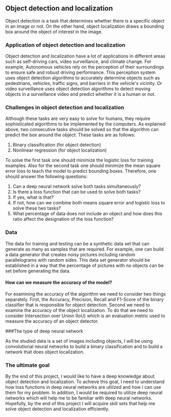 ## Object detection and localization

Object detection is a task that determines whether there is a specific object in an image or not. On the other hand, object localization draws a bounding box around the object of interest in the image.

### Application of object detection and localization

Object detection and localization have a lot of applications in different areas such as self-driving cars, video surveillance, and climate change. For example, Autonomous vehicles rely on the perception of their surroundings to ensure safe and robust driving performance. This perception system uses object detection algorithms to accurately determine objects such as pedestrians, vehicles, traffic signs, and barriers in the vehicle's vicinity. Or video surveillance uses object detection algorithms to detect moving objects in a surveillance video and predict whether it is a human or not.

### Challenges in object detection and localization

Although these tasks are very easy to solve for humans, they require sophisticated algorithms to be implemented by the computers. As explained above, two consecutive tasks should be solved so that the algorithm can predict the box around the object. These tasks are as follows:

1. Binary classification (for object detection) 
2. Nonlinear regression (for object localization)

To solve the first task one should minimize the logistic loss for training examples. Also for the second task one should minimize the mean square error loss to teach the model to predict bounding boxes. Therefore, one should answer the following questions:

1. Can a deep neural network solve both tasks simultaneously?
2. Is there a loss function that can be used to solve both tasks?
3. If yes, what is that?
4. If not, how can we combine both means square error and logistic loss to solve these two tasks?
5. What percentage of data does not include an object and how does this ratio affect the designation of the loss function?

### Data

The data for training and testing can be a synthetic data set that can generate as many as samples that are required. For example, one can build a data generator that creates noisy pictures including random parallelograms with random sides. This data set generator should be established in a way that the percentage of pictures with no objects can be set before generating the data.

#### How can we measure the accuracy of the model?

For examining the accuracy of the algorithm we need to consider two things separately. First, the Accuracy, Precision, Recall and F1-Score of the binary classifier that is responsible for object detection. Second we need to examine the accuracy of the object localization. To do that we need to consider Intersection over Union (IoU) which is an evaluation metric used to measure the accuracy of an object detector.

###The type of deep neural network

As the studied data is a set of images including objects, I will be using convolutional neural networks to build a binary classification and to build a network that does object localization.


### The ultimate goal

By the end of this project, I would like to have a deep knowledge about object detection and localization. To achieve this goal, I need to understand how loss functions in deep neural networks are utilized and how I can use them for my problem. In addition, I would be required to utilize deep neural networks which will help me to be familiar with deep neural networks. Hopefully, by the end of this project I will acquire skill sets that help me solve object detection and localization efficiently.
